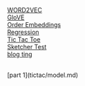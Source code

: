 [WORD2VEC](word2vec.md)
<br/>
[GloVE](glove.md)
<br/>
[Order Embeddings](order.md)
<br/>
[Regression](ls.md)
<br/>
[Tic Tac Toe](tictac/index.html)
<br/>
[Sketcher Test](sketcher/index.html)
<br/>
[blog ting](tictac/tictac.md)

<br/>
[part 1](tictac/model.md)